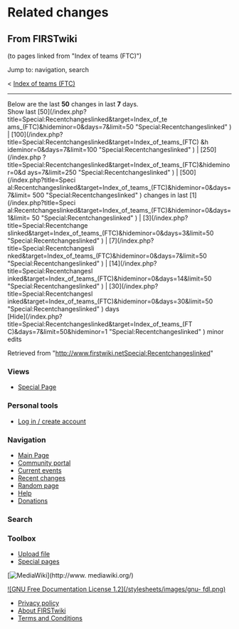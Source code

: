 # Related changes

## From FIRSTwiki

(to pages linked from "Index of teams (FTC)")

Jump to: navigation, search

< [Index of teams (FTC)](/index.php?title=Index_of_teams_%28FTC%29&redirect=no "Index of teams
\(FTC\)")

--------------------------------------------------------------------------------

Below are the last **50** changes in last **7** days.<br>
Show last [50](/index.php?title=Special:Recentchangeslinked&target=Index_of_te
ams_\(FTC\)&hideminor=0&days=7&limit=50 "Special:Recentchangeslinked" ) | [100](/index.php?title=Special:Recentchangeslinked&target=Index_of_teams_\(FTC\) &h ideminor=0&days=7&limit=100 "Special:Recentchangeslinked" ) | [250](/index.php
?title=Special:Recentchangeslinked&target=Index_of_teams_\(FTC\)&hideminor=0&d ays=7&limit=250 "Special:Recentchangeslinked" ) | [500](/index.php?title=Speci
al:Recentchangeslinked&target=Index_of_teams_\(FTC\)&hideminor=0&days=7&limit= 500 "Special:Recentchangeslinked" ) changes in last [1](/index.php?title=Speci
al:Recentchangeslinked&target=Index_of_teams_\(FTC\)&hideminor=0&days=1&limit= 50 "Special:Recentchangeslinked" ) | [3](/index.php?title=Special:Recentchange
slinked&target=Index_of_teams_\(FTC\)&hideminor=0&days=3&limit=50 "Special:Recentchangeslinked" ) | [7](/index.php?title=Special:Recentchangesli
nked&target=Index_of_teams_\(FTC\)&hideminor=0&days=7&limit=50 "Special:Recentchangeslinked" ) | [14](/index.php?title=Special:Recentchangesl
inked&target=Index_of_teams_\(FTC\)&hideminor=0&days=14&limit=50 "Special:Recentchangeslinked" ) | [30](/index.php?title=Special:Recentchangesl
inked&target=Index_of_teams_\(FTC\)&hideminor=0&days=30&limit=50 "Special:Recentchangeslinked" ) days<br>
[Hide](/index.php?title=Special:Recentchangeslinked&target=Index_of_teams_\(FT
C\)&days=7&limit=50&hideminor=1 "Special:Recentchangeslinked" ) minor edits

Retrieved from "<http://www.firstwiki.netSpecial:Recentchangeslinked>"

### Views

- [Special Page](Special:Recentchangeslinked/Index_of_teams_%28FTC%29)

### Personal tools

- [Log in / create account](/index.php?title=Special:Userlogin&returnto=Special:Recentchangeslinked)

[](Main_Page "Main Page")

### Navigation

- [Main Page](Main_Page)
- [Community portal](FIRSTwiki:Community_portal)
- [Current events](Current_events)
- [Recent changes](Special:Recentchanges)
- [Random page](Special:Random)
- [Help](Help:Contents)
- [Donations](FIRSTwiki:Site_support)

### Search

### Toolbox

- [Upload file](Special:Upload)
- [Special pages](Special:Specialpages)

[![MediaWiki](/skins/common/images/poweredby_mediawiki_88x31.png)](http://www.
mediawiki.org/)

[![GNU Free Documentation License 1.2](/stylesheets/images/gnu-
fdl.png)](http://www.gnu.org/copyleft/fdl.html)

- [Privacy policy](FIRSTwiki:Privacy_policy "FIRSTwiki:Privacy policy")
- [About FIRSTwiki](FIRSTwiki:About "FIRSTwiki:About")
- [Terms and Conditions](FIRSTwiki:Terms_and_conditions "FIRSTwiki:Terms and conditions")
